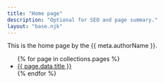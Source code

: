 ```yaml
---
title: "Home page"
description: "Optional for SEO and page summary."
layout: "base.njk"
---
```


This is the home page by the {{ meta.authorName }}.

<nav aria-label="Primary Navigation">
<ul>
{% for page in collections.pages %}
<li><a href="{{ page.url }}"> {{ page.data.title }} </a></li>
{% endfor %}
</ul>
</nav>
